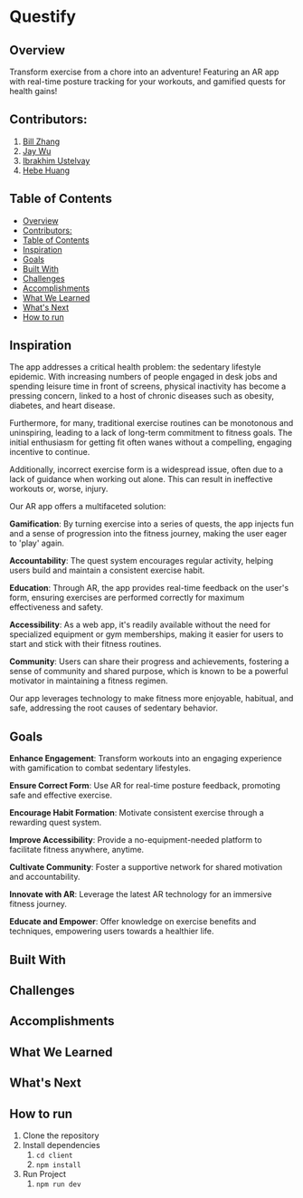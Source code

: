 # Questify

## Overview
Transform exercise from a chore into an adventure! Featuring an AR app with real-time posture tracking for your workouts, and gamified quests for health gains!

## Contributors:
1.  [Bill Zhang](mailto:billzhangsc@gmail.com)
2.  [Jay Wu](mailto:jayqwu@gmail.com)
3.  [Ibrakhim Ustelvay](mailto:randizzys@gmail.com)
4.  [Hebe Huang](mailto:hebe383h@gmail.com)

## Table of Contents
  - [Overview](#overview)
  - [Contributors:](#contributors)
  - [Table of Contents](#table-of-contents)
  - [Inspiration](#inspiration)
  - [Goals](#goals)
  - [Built With](#built-with)
  - [Challenges](#challenges)
  - [Accomplishments](#accomplishments)
  - [What We Learned](#what-we-learned)
  - [What's Next](#whats-next)
  - [How to run](#how-to-run)

## Inspiration
The app addresses a critical health problem: the sedentary lifestyle epidemic. With increasing numbers of people engaged in desk jobs and spending leisure time in front of screens, physical inactivity has become a pressing concern, linked to a host of chronic diseases such as obesity, diabetes, and heart disease.

Furthermore, for many, traditional exercise routines can be monotonous and uninspiring, leading to a lack of long-term commitment to fitness goals. The initial enthusiasm for getting fit often wanes without a compelling, engaging incentive to continue.

Additionally, incorrect exercise form is a widespread issue, often due to a lack of guidance when working out alone. This can result in ineffective workouts or, worse, injury.

Our AR app offers a multifaceted solution:

**Gamification**: By turning exercise into a series of quests, the app injects fun and a sense of progression into the fitness journey, making the user eager to 'play' again.

**Accountability**: The quest system encourages regular activity, helping users build and maintain a consistent exercise habit.

**Education**: Through AR, the app provides real-time feedback on the user's form, ensuring exercises are performed correctly for maximum effectiveness and safety.

**Accessibility**: As a web app, it's readily available without the need for specialized equipment or gym memberships, making it easier for users to start and stick with their fitness routines.

**Community**: Users can share their progress and achievements, fostering a sense of community and shared purpose, which is known to be a powerful motivator in maintaining a fitness regimen.

Our app leverages technology to make fitness more enjoyable, habitual, and safe, addressing the root causes of sedentary behavior.

## Goals
**Enhance Engagement**: Transform workouts into an engaging experience with gamification to combat sedentary lifestyles.

**Ensure Correct Form**: Use AR for real-time posture feedback, promoting safe and effective exercise.

**Encourage Habit Formation**: Motivate consistent exercise through a rewarding quest system.

**Improve Accessibility**: Provide a no-equipment-needed platform to facilitate fitness anywhere, anytime.

**Cultivate Community**: Foster a supportive network for shared motivation and accountability.

**Innovate with AR**: Leverage the latest AR technology for an immersive fitness journey.

**Educate and Empower**: Offer knowledge on exercise benefits and techniques, empowering users towards a healthier life.

## Built With

## Challenges


## Accomplishments


## What We Learned


## What's Next


## How to run
1. Clone the repository
2. Install dependencies
   1. `cd client`
   2. `npm install`
3. Run Project
   1. `npm run dev`



